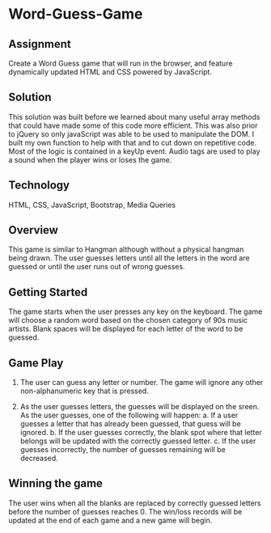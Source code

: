 # Word-Guess-Game

## Assignment
Create a Word Guess game that will run in the browser, and feature dynamically updated HTML and CSS powered by JavaScript.

## Solution
This solution was built before we learned about many useful array methods that could have made some of this code more efficient.  This was also prior to jQuery so only javaScript was able to be used to manipulate the DOM.  I built my own function to help with that and to cut down on repetitive code.  Most of the logic is contained in a keyUp event. Audio tags are used to play a sound when the player wins or loses the game.

## Technology
HTML, CSS, JavaScript, Bootstrap, Media Queries

## Overview
This game is similar to Hangman although without a physical hangman being drawn.  The user guesses letters until all the letters in the word are guessed or until the user runs out of wrong guesses.

## Getting Started

The game starts when the user presses any key on the keyboard.  The game will choose a random word based on the chosen category of 90s music artists.  Blank spaces will be displayed for each letter of the word to be guessed.

## Game Play

1. The user can guess any letter or number.  The game will ignore any other non-alphanumeric key that is pressed.

2. As the user guesses letters, the guesses will be displayed on the sreen.  As the user guesses, one of the following will happen:
    a.  If a user guesses a letter that has already been guessed, that guess will be ignored.
    b.  If the user guesses correctly, the blank spot where that letter belongs will be updated with the correctly guessed letter.
    c.  If the user guesses incorrectly, the number of guesses remaining will be decreased.

## Winning the game

The user wins when all the blanks are replaced by correctly guessed letters before the number of guesses reaches 0.  The win/loss records will be updated at the end of each game and a new game will begin.

